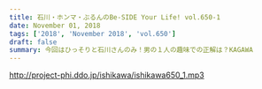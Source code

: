 ```yaml
---
title: 石川・ホンマ・ぶるんのBe-SIDE Your Life! vol.650-1
date: November 01, 2018
tags: ['2018', 'November 2018', 'vol.650']
draft: false
summary: 今回はひっそりと石川さんのみ！男の１人の趣味での正解は？KAGAWA
---
```


http://project-phi.ddo.jp/ishikawa/ishikawa650_1.mp3

